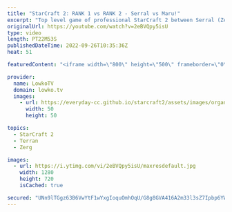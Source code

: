 ```yaml
---
title: "StarCraft 2: RANK 1 vs RANK 2 - Serral vs Maru!"
excerpt: "Top level game of professional StarCraft 2 between Serral (Zerg) and Maru (Terran). This is a game of top level SC2 between the current number 1 and the number 2 pro gamers in the world.  Support my work on Patreon: https://www.patreon.com/lowkotv Become a YouTube member: https://lowko.tv/join  More"
originalUrl: https://youtube.com/watch?v=2eBVQpy5isU
type: video
length: PT22M53S
publishedDateTime: 2022-09-26T10:35:36Z
heat: 51

featuredContent: "<iframe width=\"800\" height=\"500\" frameborder=\"0\" src=\"https://www.youtube.com/embed/2eBVQpy5isU\" allow=\"accelerometer; autoplay; encrypted-media; gyroscope; picture-in-picture\" allowfullscreen></iframe>"

provider:
  name: LowkoTV
  domain: lowko.tv
  images:
    - url: https://everyday-cc.github.io/starcraft2/assets/images/organizations/lowko.tv-50x50.jpg
      width: 50
      height: 50

topics:
  - StarCraft 2
  - Terran
  - Zerg

images:
  - url: https://i.ytimg.com/vi/2eBVQpy5isU/maxresdefault.jpg
    width: 1280
    height: 720
    isCached: true

secured: "UNn9lTGgz63B6VwYtF1wYxgIoquOmhOqU/G8g8GVA416A2m33l3sZ7Ipbp6YWlEE0wNM4P9qcVAM0gc7Rb0UBLa+jh8o9PCyzL/hRv0DbpTGYSFqIIlq1G3l68BkDG3VwtO3udBhoY8yZeRCgfuyMLlYAUBLsDSLi7Us1hjLwYtMHyeLN8ORTXddCoQI+itc7B1c3uNlFIktKA0k6Lc+q2usGJ84cvoXA0xgw3UnJ5tOgixKGpimL9f1MBU6IcSeYB9YiUBJ431VLS8tBzfRcXoEr5NeuGObALa4mMgZI2vwgA9HgkYqRmnGQVGYRgmSqNXVmpkDSL5Tr2q0lajhkTtXfAwbiVkLPHLR/HcLSAjBuL9ckjf0lNgoVwA/8dm/pZbDCm8OgdPbweAJQa4QhEun1GD6/AeisE+NJIS6m/BqD+b1kopuEetln/dlJD+p;CLClK9EWc5X0vD7eWzJryQ=="
---
```


